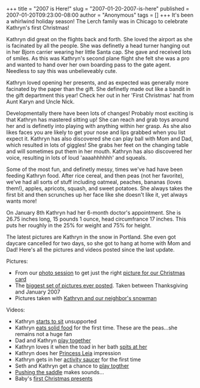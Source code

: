 +++
title = "2007 is Here!"
slug = "2007-01-20-2007-is-here"
published = 2007-01-20T09:23:00-08:00
author = "Anonymous"
tags = []
+++
It's been a whirlwind holiday season! The Lerch family was in Chicago to
celebrate Kathryn's first Christmas!  
  
Kathryn did great on the flights back and forth. She loved the airport
as she is facinated by all the people. She was definetly a head turner
hanging out in her Bjorn carrier wearing her little Santa cap. She gave
and received lots of smiles. As this was Kathryn's second plane flight
she felt she was a pro and wanted to hand over her own boarding pass to
the gate agent. Needless to say this was unbelieveably cute.  
  
Kathryn loved opening her presents, and as expected was generally more
facinated by the paper than the gift. She definetly made out like a
bandit in the gift department this year! Check her out in her 'First
Christmas' hat from Aunt Karyn and Uncle Nick.  
  
Developmentally there have been lots of changes! Probably most exciting
is that Kathryn has mastered sitting up! She can reach and grab toys
around her and is definetly into playing with anything within her grasp.
As she also likes faces you are likely to get your nose and lips grabbed
when you list expect it. Kathryn has also discovered she can play ball
with Mom and Dad, which resulted in lots of giggles! She grabs her feet
on the changing table and will sometimes put them in her mouth. Kathryn
has also discovered her voice, resulting in lots of loud 'aaaahhhhhh'
and squeals.  
  
Some of the most fun, and definetly messy, times we've had have been
feeding Kathryn food. After rice cereal, and then peas (not her
favorite), we've had all sorts of stuff including oatmeal, peaches,
bananas (loves them!), apples, apricots, squash, and sweet potatoes. She
always takes the first bit and then scrunches up her face like she
doesn't like it, yet always wants more!  
  
On January 8th Kathryn had her 6-month doctor's appointment. She is
26.75 inches long, 15 pounds 1 ounce, head circumfrance 17 inches. This
puts her roughly in the 25% for weight and 75% for height.  
  
The latest pictures are Kathryn in the snow in Portland. She even got
daycare cancelled for two days, so she got to hang at home with Mom and
Dad! Here's all the pictures and videos posted since the last update.  
  
Pictures:  
  

-   From our [photo
    session](http://www.kathrynmarie.shutterfly.com/action/pictures?a=67b0de21b3268984a41b)
    to get just the right [picture for our Christmas
    card](http://www.kathrynmarie.shutterfly.com/action/slideshow?a=67b0de21b3268984a41b&auto=0&idx=46&m=1&d=1169328159937)
-   The [biggest set of pictures ever
    posted](http://www.kathrynmarie.shutterfly.com/action/pictures?a=67b0de21b3240203a4d9).
    Taken between Thanksgiving and January 2007
-   Pictures taken with [Kathryn and our neighbor's
    snowman](http://www.kathrynmarie.shutterfly.com/action/pictures?a=67b0de21b32401f2e4b1)

Videos:  

-   Kathryn [starts to sit](http://www.youtube.com/watch?v=6vqGmuz0Dj0)
    unsupported
-   Kathryn [eats solid
    food](http://www.youtube.com/watch?v=C34WZCX3rw4) for the first
    time. These are the peas...she remains not a huge fan
-   Dad and Kathryn [play
    together](http://www.youtube.com/watch?v=EFr4MhzP2Jo)
-   Kathryn loves it when the toad in her bath [spits at
    her](http://www.youtube.com/watch?v=5Ak_80X2gkg)
-   Kathryn does her [Princess
    Leia](http://www.youtube.com/watch?v=VVzYwt4OyFM) impression
-   Kathryn gets in her [activity
    saucer](http://www.youtube.com/watch?v=Bx-1v8M-vak) for the first
    time
-   Seth and Kathryn get a chance to [play
    togther](http://www.youtube.com/watch?v=hvzUZOtz3Ks)
-   [Pushing the saddle](http://www.youtube.com/watch?v=MTL4QdOijco)
    makes sounds...
-   Baby's [first Christmas
    presents](http://www.youtube.com/watch?v=5dQmHRtnTAY)
